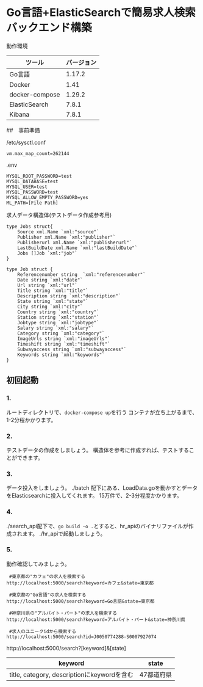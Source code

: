 # Go言語+ElasticSearchで簡易求人検索バックエンド構築

動作環境

|ツール|バージョン|
| --- | --- |
| Go言語 | 1.17.2 |
| Docker | 1.41 |
| docker-compose | 1.29.2  |
| ElasticSearch | 7.8.1 |
| Kibana | 7.8.1 |



##　事前準備 

/etc/sysctl.conf

```
vm.max_map_count=262144
```

.env

```
MYSQL_ROOT_PASSWORD=test
MYSQL_DATABASE=test
MYSQL_USER=test
MYSQL_PASSWORD=test
MYSQL_ALLOW_EMPTY_PASSWORD=yes
ML_PATH=[File Path]
```

求人データ構造体(テストデータ作成参考用)
```
type Jobs struct{
	Source xml.Name `xml:"source"`
	Publisher xml.Name `xml:"publisher"`
	Publisherurl xml.Name `xml:"publisherurl"`
	LastBuildDate xml.Name `xml:"lastBuildDate"`
	Jobs []Job `xml:"job"`
}

type Job struct {
	Referencenumber string  `xml:"referencenumber"`
	Date string `xml:"date"`
	Url string `xml:"url"`
	Title string `xml:"title"`
	Description string `xml:"description"`
	State string `xml:"state"`
	City string `xml:"city"`
	Country string `xml:"country"`
	Station string `xml:"station"`
	Jobtype string `xml:"jobtype"`
	Salary string `xml:"salary"`
	Category string `xml:"category"`
	ImageUrls string `xml:"imageUrls"`
	Timeshift string `xml:"timeshift"`
	Subwayaccess string `xml:"subwayaccess"`
	Keywords string `xml:"keywords"`
}
```

## 初回起動

### 1.

ルートディレクトリで、`docker-compose up`を行う
コンテナが立ち上がるまで、1-2分程かかります。

### 2.

テストデータの作成をしましょう。
構造体を参考に作成すれば、テストすることができます。

### 3.

データ投入をしましょう。
./batch 配下にある、LoadData.goを動かすとデータをElasticsearchに投入してくれます。
15万件で、2-3分程度かかります。

### 4.
./search_api配下で、`go build -o .`とすると、hr_apiのバイナリファイルが作成されます。
./hr_apiで起動しましょう。

### 5.

動作確認してみましょう。

```
 #東京都の"カフェ"の求人を検索する
http://localhost:5000/search?keyword=カフェ&state=東京都

 #東京都の"Go言語"の求人を検索する
http://localhost:5000/search?keyword=Go言語&state=東京都

 #神奈川県の"アルバイト・パート"の求人を検索する
http://localhost:5000/search?keyword=アルバイト・パート&state=神奈川県

 #求人のユニークidから検索する
http://localhost:5000/search?id=J0050774288-S0007927074
```

http://localhost:5000/search?[keyword]&[state]

|keyword|state|
|---|---|
|title, category, descriptionにkeywordを含む|47都道府県|
